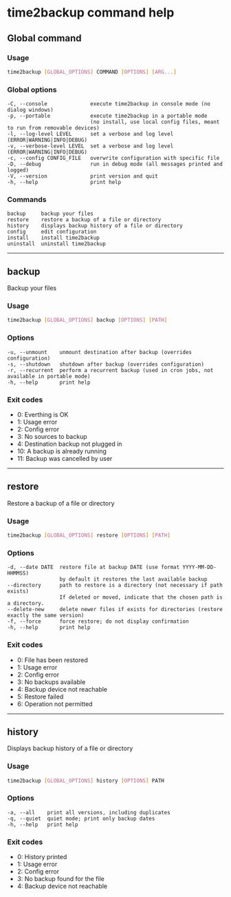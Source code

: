 # time2backup command help

## Global command

### Usage
```bash
time2backup [GLOBAL_OPTIONS] COMMAND [OPTIONS] [ARG...]
```

### Global options
```
-C, --console              execute time2backup in console mode (no dialog windows)
-p, --portable             execute time2backup in a portable mode
                           (no install, use local config files, meant to run from removable devices)
-l, --log-level LEVEL      set a verbose and log level (ERROR|WARNING|INFO|DEBUG)
-v, --verbose-level LEVEL  set a verbose and log level (ERROR|WARNING|INFO|DEBUG)
-c, --config CONFIG_FILE   overwrite configuration with specific file
-D, --debug                run in debug mode (all messages printed and logged)
-V, --version              print version and quit
-h, --help                 print help
```

### Commands
```
backup     backup your files
restore    restore a backup of a file or directory
history    displays backup history of a file or directory
config     edit configuration
install    install time2backup
uninstall  uninstall time2backup
```

---------------------------------------------------------------
## backup
Backup your files

### Usage
```bash
time2backup [GLOBAL_OPTIONS] backup [OPTIONS] [PATH]
```

### Options
```
-u, --unmount    unmount destination after backup (overrides configuration)
-s, --shutdown   shutdown after backup (overrides configuration)
-r, --recurrent  perform a recurrent backup (used in cron jobs, not available in portable mode)
-h, --help       print help
```

### Exit codes
- 0: Everthing is OK
- 1: Usage error
- 2: Config error
- 3: No sources to backup
- 4: Destination backup not plugged in
- 10: A backup is already running
- 11: Backup was cancelled by user

---------------------------------------------------------------
## restore
Restore a backup of a file or directory

### Usage
```bash
time2backup [GLOBAL_OPTIONS] restore [OPTIONS] [PATH]
```

### Options
```
-d, --date DATE  restore file at backup DATE (use format YYYY-MM-DD-HHMMSS)
                 by default it restores the last available backup
--directory      path to restore is a directory (not necessary if path exists)
                 If deleted or moved, indicate that the chosen path is a directory.
--delete-new     delete newer files if exists for directories (restore exactly the same version)
-f, --force      force restore; do not display confirmation
-h, --help       print help
```

### Exit codes
- 0: File has been restored
- 1: Usage error
- 2: Config error
- 3: No backups available
- 4: Backup device not reachable
- 5: Restore failed
- 6: Operation not permitted

---------------------------------------------------------------
## history
Displays backup history of a file or directory

### Usage
```bash
time2backup [GLOBAL_OPTIONS] history [OPTIONS] PATH
```

### Options
```
-a, --all    print all versions, including duplicates
-q, --quiet  quiet mode; print only backup dates
-h, --help   print help
```

### Exit codes
- 0: History printed
- 1: Usage error
- 2: Config error
- 3: No backup found for the file
- 4: Backup device not reachable
